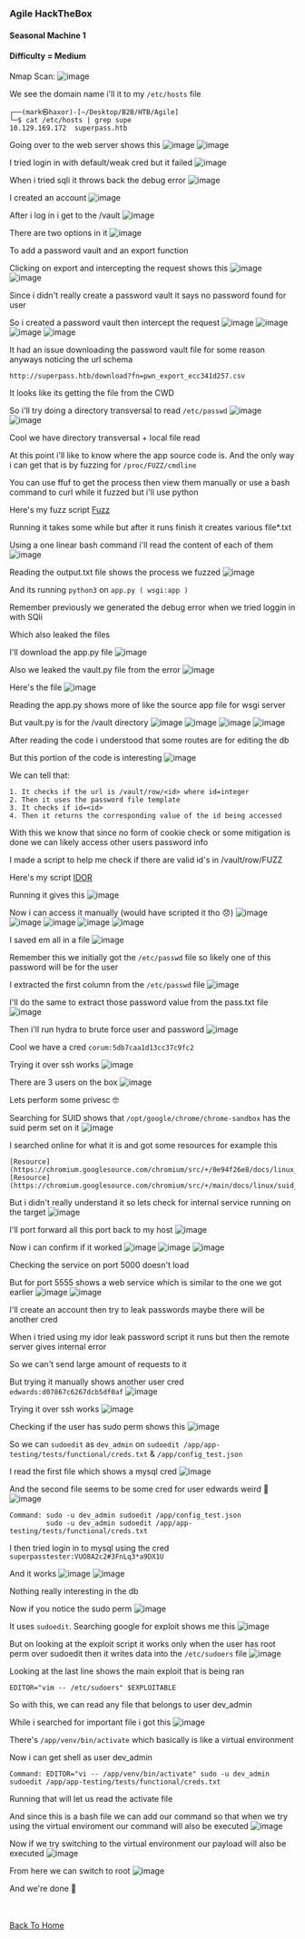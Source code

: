 <h3> Agile HackTheBox </h3>

#### Seasonal Machine 1

#### Difficulty = Medium

Nmap Scan:
![image](https://user-images.githubusercontent.com/113513376/222959816-18341b35-f08f-4045-9244-3bbd7df0441b.png)

We see the domain name i'll it to my `/etc/hosts` file

```
┌──(mark㉿haxor)-[~/Desktop/B2B/HTB/Agile]
└─$ cat /etc/hosts | grep supe
10.129.169.172  superpass.htb
```

Going over to the web server shows this
![image](https://user-images.githubusercontent.com/113513376/222960024-e08e6751-2b8c-4d55-8b5c-760ed291e89d.png)
![image](https://user-images.githubusercontent.com/113513376/222960044-88db7fe6-8ffe-4488-ad2c-44562bafbf19.png)

I tried login in with default/weak cred but it failed
![image](https://user-images.githubusercontent.com/113513376/222960096-7e240daa-86a3-421f-9209-9c20db2aefe1.png)

When i tried sqli it throws back the debug error
![image](https://user-images.githubusercontent.com/113513376/222960211-35b13542-67c9-4f7f-a613-1259cc3a9bf6.png)

I created an account 
![image](https://user-images.githubusercontent.com/113513376/222960177-d3021b44-8ee6-4d36-a2fd-5b9c78c7c30d.png)

After i log in i get to the /vault
![image](https://user-images.githubusercontent.com/113513376/222960367-08e62a33-adac-49a8-8dc4-9fbb56fbbcae.png)

There are two options in it
![image](https://user-images.githubusercontent.com/113513376/222960411-2676b44b-e54f-44cc-a245-4eb35893148f.png)

To add a password vault and an export function

Clicking on export and intercepting the request shows this
![image](https://user-images.githubusercontent.com/113513376/222960451-9f4eb30c-57c5-414a-b779-33df3a4468f8.png)
![image](https://user-images.githubusercontent.com/113513376/222960464-a421d48b-a256-49ff-aae0-15ffbd6b8478.png)

Since i didn't really create a password vault it says no password found for user

So i created a password vault then intercept the request 
![image](https://user-images.githubusercontent.com/113513376/222960575-0b646e35-0b13-4c25-abbd-d0e488c4d4a6.png)
![image](https://user-images.githubusercontent.com/113513376/222960623-0a9b778e-9663-4084-8388-31b2021bb75a.png)
![image](https://user-images.githubusercontent.com/113513376/222960643-724a3c5b-0035-470c-939a-f9d35ecca685.png)
![image](https://user-images.githubusercontent.com/113513376/222960667-666014c6-0c65-468f-9565-7daa6dc30d1e.png)

It had an issue downloading the password vault file for some reason anyways noticing the url schema

```
http://superpass.htb/download?fn=pwn_export_ecc341d257.csv
```

It looks like its getting the file from the CWD 

So i'll try doing a directory transversal to read `/etc/passwd`
![image](https://user-images.githubusercontent.com/113513376/222960751-cdb5b00c-4a2c-4eb7-9e2b-43ffbb14cdb1.png)
![image](https://user-images.githubusercontent.com/113513376/222960759-826c0168-cfd6-439f-9017-c2265378fec1.png)

Cool we have directory transversal + local file read 

At this point i'll like to know where the app source code is. And the only way i can get that is by fuzzing for `/proc/FUZZ/cmdline` 

You can use ffuf to get the process then view them manually or use a bash command to curl while it fuzzed but i'll use python 

Here's my fuzz script [Fuzz](https://github.com/markuched13/markuched13.github.io/blob/main/solvescript/htb/b2b/agile/fuzz.py)

Running it takes some while but after it runs finish it creates various file*.txt 

Using a one linear bash command i'll read the content of each of them
![image](https://user-images.githubusercontent.com/113513376/222963104-6f45c1d8-ea14-4d0a-975d-9fae02e2921c.png)

Reading the output.txt file shows the process we fuzzed
![image](https://user-images.githubusercontent.com/113513376/222963170-01295977-29e3-45e6-be54-e0d326950672.png)

And its running `python3` on `app.py ( wsgi:app )`

Remember previously we generated the debug error when we tried loggin in with SQli 

Which also leaked the files

I'll download the app.py file
![image](https://user-images.githubusercontent.com/113513376/222963402-c3ae752a-b18f-4086-b5e1-d77ef90f9622.png)

Also we leaked the vault.py file from the error
![image](https://user-images.githubusercontent.com/113513376/222963444-c118eeb8-c93b-463e-a84e-d4d492aed58c.png)

Here's the file
![image](https://user-images.githubusercontent.com/113513376/222963463-b0569795-1255-4cd6-bbe2-72033f639fe9.png)

Reading the app.py shows more of like the source app file for wsgi server

But vault.py is for the /vault directory
![image](https://user-images.githubusercontent.com/113513376/222963692-2d40b12d-8759-4315-918e-a8ac53af3090.png)
![image](https://user-images.githubusercontent.com/113513376/222963707-51028b70-eb91-47ce-9448-90fea7588b0c.png)
![image](https://user-images.githubusercontent.com/113513376/222963730-6f16cd52-0cb4-41ee-b7cd-45a04e180ef2.png)
![image](https://user-images.githubusercontent.com/113513376/222963743-3814e07a-60e9-499a-9e10-d6a9d2063e80.png)

After reading the code i understood that some routes are for editing the db

But this portion of the code is interesting
![image](https://user-images.githubusercontent.com/113513376/222963953-aa7eeebb-18bd-4d0d-a68a-e5d9f3c995bb.png)

We can tell that:

```
1. It checks if the url is /vault/row/<id> where id=integer
2. Then it uses the password file template
3. It checks if id=<id> 
4. Then it returns the corresponding value of the id being accessed
```

With this we know that since no form of cookie check or some mitigation is done we can likely access other users password info

I made a script to help me check if there are valid id's in /vault/row/FUZZ

Here's my script [IDOR](https://github.com/markuched13/markuched13.github.io/blob/main/solvescript/htb/b2b/agile/idor.py)

Running it gives this
![image](https://user-images.githubusercontent.com/113513376/222965288-b4327f0c-20bf-4611-b330-b772aa8f36f7.png)

Now i can access it manually (would have scripted it tho 😞)
![image](https://user-images.githubusercontent.com/113513376/222965386-638789a2-8afb-4cd9-b6c8-f4c46ddda84e.png)
![image](https://user-images.githubusercontent.com/113513376/222965405-273fbfe5-d64f-4685-b91b-d2dccdc6174b.png)
![image](https://user-images.githubusercontent.com/113513376/222965429-6a4445a5-6514-436e-8b45-839e4f033e50.png)
![image](https://user-images.githubusercontent.com/113513376/222965454-09c1c592-93b6-45ca-9e52-b439ea111e97.png)
![image](https://user-images.githubusercontent.com/113513376/222965498-993bdd78-a96e-4bb3-820d-cb862d28f5be.png)

I saved em all in a file
![image](https://user-images.githubusercontent.com/113513376/222965750-02b3ca0f-5450-4c83-8090-186829895496.png)

Remember this we initially got the `/etc/passwd` file so likely one of this password will be for the user

I extracted the first column from the `/etc/passwd` file
![image](https://user-images.githubusercontent.com/113513376/222966114-9ef498a1-37fe-49b8-8f13-decfd147dac5.png)

I'll do the same to extract those password value from the pass.txt file
![image](https://user-images.githubusercontent.com/113513376/222965973-85cea812-7afe-4ecd-96e7-8e776ca5839a.png)

Then i'll run hydra to brute force user and password
![image](https://user-images.githubusercontent.com/113513376/222966210-ed0e6951-430f-43b3-9bdf-29a0e8679739.png)

Cool we have a cred `corum:5db7caa1d13cc37c9fc2`

Trying it over ssh works 
![image](https://user-images.githubusercontent.com/113513376/222966633-3c32b29e-95c4-4e71-b6c6-b67cfad7ecf3.png)

There are 3 users on the box 
![image](https://user-images.githubusercontent.com/113513376/222966691-4dc96125-0e48-4fbb-be19-a3420b9e9a2a.png)

Lets perform some privesc 🤓

Searching for SUID shows that `/opt/google/chrome/chrome-sandbox` has the suid perm set on it 
![image](https://user-images.githubusercontent.com/113513376/222966730-76051cc6-b4c5-4b78-8191-0baa7ce63769.png)

I searched online for what it is and got some resources for example this

```
[Resource](https://chromium.googlesource.com/chromium/src/+/0e94f26e8/docs/linux_suid_sandbox.md)
[Resource](https://chromium.googlesource.com/chromium/src/+/main/docs/linux/suid_sandbox_development.md)
```

But i didn't really understand it so lets check for internal service running on the target
![image](https://user-images.githubusercontent.com/113513376/222967357-7dea1865-7c17-40d5-89d6-7e07043f455e.png)

I'll port forward all this port back to my host
![image](https://user-images.githubusercontent.com/113513376/222967462-112d0022-0612-4aa2-9b76-0cac680ada37.png)

Now i can confirm if it worked
![image](https://user-images.githubusercontent.com/113513376/222967747-b62f1fef-ca3b-42a1-af2c-547a9d32ac9d.png)
![image](https://user-images.githubusercontent.com/113513376/222967831-cd894f53-0fc7-4317-80ff-6c543a18b50e.png)
![image](https://user-images.githubusercontent.com/113513376/222967847-d0d712d0-49cb-47aa-bf94-5637b36097c1.png)

Checking the service on port 5000 doesn't load

But for port 5555 shows a web service which is similar to the one we got earlier
![image](https://user-images.githubusercontent.com/113513376/222967874-54601b34-e760-48c5-bd2d-044743c20be7.png)
![image](https://user-images.githubusercontent.com/113513376/222967878-bf7dea73-bf67-4081-a333-94a07efd73c0.png)

I'll create an account then try to leak passwords maybe there will be another cred

When i tried using my idor leak password script it runs but then the remote server gives internal error

So we can't send large amount of requests to it

But trying it manually shows another user cred `edwards:d07867c6267dcb5df0af`
![image](https://user-images.githubusercontent.com/113513376/222968274-e7558907-7262-4e19-b18b-5ed7158a98aa.png)

Trying it over ssh works 
![image](https://user-images.githubusercontent.com/113513376/222968346-e641cd3e-6d59-42fc-918c-931c120a9fa1.png)

Checking if the user has sudo perm shows this
![image](https://user-images.githubusercontent.com/113513376/222968378-2391c4c8-b83c-4782-9ec1-a4b55a318c1a.png)

So we can `sudoedit` as `dev_admin` on `sudoedit /app/app-testing/tests/functional/creds.txt` & `/app/config_test.json`

I read the first file which shows a mysql cred
![image](https://user-images.githubusercontent.com/113513376/222968438-af4cff58-4a00-48c3-8967-ad3fed7a36a1.png)

And the second file seems to be some cred for user edwards weird 🤔
![image](https://user-images.githubusercontent.com/113513376/222968474-7dc5cad4-267b-464c-b8c5-5dbfdfa5e1a6.png)

```
Command: sudo -u dev_admin sudoedit /app/config_test.json
         sudo -u dev_admin sudoedit /app/app-testing/tests/functional/creds.txt
```

I then tried login in to mysql using the cred `superpasstester:VUO8A2c2#3FnLq3*a9DX1U` 

And it works 
![image](https://user-images.githubusercontent.com/113513376/222968619-479ca789-e2fc-4701-b102-27467a7b9fb7.png)
![image](https://user-images.githubusercontent.com/113513376/222968643-f1e9bd98-b297-4b31-b4a8-26f717652d86.png)

Nothing really interesting in the db

Now if you notice the sudo perm
![image](https://user-images.githubusercontent.com/113513376/222968867-873a2f1a-3d32-4da5-b8dd-9274da7ec46a.png)

It uses `sudoedit`. Searching google for exploit shows me this
![image](https://user-images.githubusercontent.com/113513376/222968962-fe397361-8a53-4a9b-be04-b0604d35f84a.png)

But on looking at the exploit script it works only when the user has root perm over sudoedit then it writes data into the `/etc/sudoers` file
![image](https://user-images.githubusercontent.com/113513376/222969025-8185f7da-39a3-4867-bb4f-5c2bb59f2c60.png)

Looking at the last line shows the main exploit that is being ran

```
EDITOR="vim -- /etc/sudoers" $EXPLOITABLE
```

So with this, we can read any file that belongs to user dev_admin

While i searched for important file i got this
![image](https://user-images.githubusercontent.com/113513376/222969481-2bf9ae4d-f59a-470e-9f8d-a3f77afbb18a.png)

There's `/app/venv/bin/activate` which basically is like a virtual environment 

Now i can get shell as user dev_admin

```
Command: EDITOR="vi -- /app/venv/bin/activate" sudo -u dev_admin sudoedit /app/app-testing/tests/functional/creds.txt 
```

Running that will let us read the activate file

And since this is a bash file we can add our command so that when we try using the virtual enviroment our command will also be executed
![image](https://user-images.githubusercontent.com/113513376/222969699-b950218f-a031-457d-8c6c-396a53055dc7.png)

Now if we try switching to the virtual environment our payload will also be executed
![image](https://user-images.githubusercontent.com/113513376/222969892-2e2ef784-5590-4944-a233-aaa7f66d4169.png)

From here we can switch to root
![image](https://user-images.githubusercontent.com/113513376/222969905-1e494bd4-47b0-42d9-b772-298a5666002f.png)


And we're done 👻

<br> <br>
[Back To Home](../../../index.md)
